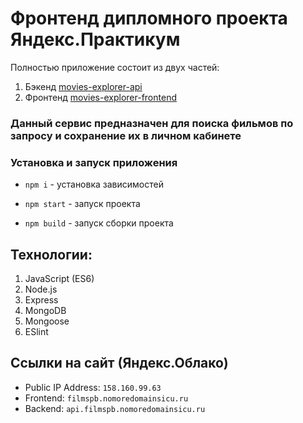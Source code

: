 # Фронтенд дипломного проекта Яндекс.Практикум


Полностью приложение состоит из двух частей:
1. Бэкенд [movies-explorer-api](https://github.com/EvgeniiHvatov/movies-explorer-api)
2. Фронтенд [movies-explorer-frontend](https://github.com/EvgeniiHvatov/movies-explorer-frontend)

### Данный сервис предназначен для поиска фильмов по запросу и сохранение их в личном кабинете

### Установка и запуск приложения

- `npm i` - установка зависимостей

- `npm start` - запуск проекта

- `npm build` - запуск сборки проекта

## Технологии:
1. JavaScript (ES6)
2. Node.js
3. Express
4. MongoDB
5. Mongoose
6. ESlint

## Ссылки на сайт (Яндекс.Облако)
- Public IP Address: `158.160.99.63`
- Frontend: `filmspb.nomoredomainsicu.ru`
- Backend: `api.filmspb.nomoredomainsicu.ru`